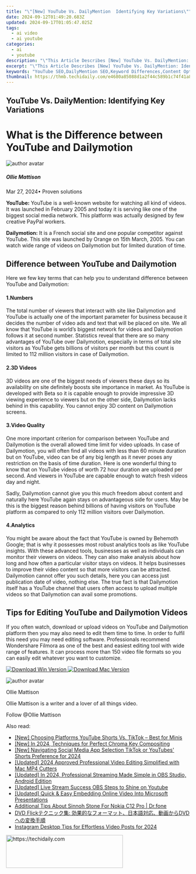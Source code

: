 ```yaml
---
title: "\"[New] YouTube Vs. DailyMention  Identifying Key Variations\""
date: 2024-09-12T01:49:20.683Z
updated: 2024-09-17T01:05:47.025Z
tags:
  - ai video
  - ai youtube
categories:
  - ai
  - youtube
description: "\"This Article Describes [New] YouTube Vs. DailyMention: Identifying Key Variations\""
excerpt: "\"This Article Describes [New] YouTube Vs. DailyMention: Identifying Key Variations\""
keywords: "YouTube SEO,DailyMention SEO,Keyword Differences,Content Optimization,Brand Monitoring,Online Presence,Marketing Comparison,Vs. Keywords (Combination of YouTube Vs. And Keywords),SEO Trends,Social Media Analysis,Brand Visibility,Content Strategy"
thumbnail: https://thmb.techidaily.com/e4680a85088d1a2f44c589b1c74f41a831760d9eaf6ae422f8b959a2a9262d12.jpg
---
```


## YouTube Vs. DailyMention: Identifying Key Variations

# What is the Difference between YouTube and Dailymotion

![author avatar](https://images.wondershare.com/filmora/article-images/ollie-mattison.jpg)

##### Ollie Mattison

 Mar 27, 2024• Proven solutions

**YouTube:** YouTube is a well-known website for watching all kind of videos. It was launched in February 2005 and today it is serving like one of the biggest social media network. This platform was actually designed by few creative PayPal workers.

**Dailymotion:** It is a French social site and one popular competitor against YouTube. This site was launched by Orange on 15th March, 2005\. You can watch wide range of videos on Dailymotion but for limited duration of time.

## Difference between YouTube and Dailymotion

 Here we few key terms that can help you to understand difference between YouTube and Dailymotion:

#### 1.Numbers

 The total number of viewers that interact with site like Dailymotion and YouTube is actually one of the important parameter for business because it decides the number of video ads and text that will be placed on site. We all know that YouTube is world’s biggest network for videos and Dailymotion follows it at second number. Statistics reveal that there are so many advantages of YouTube over Dailymotion, especially in terms of total site visitors as YouTube gets billions of visitors per month but this count is limited to 112 million visitors in case of Dailymotion.

#### 2.3D Videos

 3D videos are one of the biggest needs of viewers these days so its availability on site definitely boosts site importance in market. As YouTube is developed with Beta so it is capable enough to provide impressive 3D viewing experience to viewers but on the other side, Dailymotion lacks behind in this capability. You cannot enjoy 3D content on Dailymotion screens.

#### 3.Video Quality

 One more important criterion for comparison between YouTube and Dailymotion is the overall allowed time limit for video uploads. In case of Dailymotion, you will often find all videos with less than 60 minute duration but on YouTube, video can be of any big length as it never poses any restriction on the basis of time duration. Here is one wonderful thing to know that on YouTube videos of worth 72 hour duration are uploaded per second. And viewers in YouTube are capable enough to watch fresh videos day and night.

 Sadly, Dailymotion cannot give you this much freedom about content and naturally here YouTube again stays on advantageous side for users. May be this is the biggest reason behind billions of having visitors on YouTube platform as compared to only 112 million visitors over Dailymotion.

#### 4.Analytics

 You might be aware about the fact that YouTube is owned by Behemoth Google; that is why it possesses most robust analytics tools as like YouTube insights. With these advanced tools, businesses as well as individuals can monitor their viewers on videos. They can also make analysis about how long and how often a particular visitor stays on videos. It helps businesses to improve their video content so that more visitors can be attracted. Dailymotion cannot offer you such details, here you can access just publication date of video, nothing else. The true fact is that Dailymotion itself has a YouTube channel that users often access to upload multiple videos so that Dailymotion can avail some promotions.

## Tips for Editing YouTube and Dailymotion Videos

 If you often watch, download or upload videos on YouTube and Dailymotion platform then you may also need to edit them time to time. In order to fulfil this need you may need editing software. Professionals recommend Wondershare Filmora as one of the best and easiest editing tool with wide range of features. It can process more than 150 video file formats so you can easily edit whatever you want to customize.

[![Download Win Version](https://images.wondershare.com/filmora/guide/download-btn-win.jpg) ](https://tools.techidaily.com/wondershare/filmora/download/) [![Download Mac Version](https://images.wondershare.com/filmora/guide/download-btn-mac.jpg) ](https://tools.techidaily.com/wondershare/filmora/download/)

![author avatar](https://images.wondershare.com/filmora/article-images/ollie-mattison.jpg)

Ollie Mattison

Ollie Mattison is a writer and a lover of all things video.

Follow @Ollie Mattison

<ins class="adsbygoogle"
     style="display:block"
     data-ad-format="autorelaxed"
     data-ad-client="ca-pub-7571918770474297"
     data-ad-slot="1223367746"></ins>

<ins class="adsbygoogle"
     style="display:block"
     data-ad-client="ca-pub-7571918770474297"
     data-ad-slot="8358498916"
     data-ad-format="auto"
     data-full-width-responsive="true"></ins>

<span class="atpl-alsoreadstyle">Also read:</span>
<div><ul>
<li><a href="https://youtube-docs.techidaily.com/hoosing-platforms-youtube-shorts-vs-tiktok-best-for-minis/"><u>[New] Choosing Platforms YouTube Shorts Vs. TikTok – Best for Minis</u></a></li>
<li><a href="https://youtube-data.techidaily.com/n-2024-techniques-for-perfect-chroma-key-compositing/"><u>[New] In 2024, Techniques for Perfect Chroma Key Compositing</u></a></li>
<li><a href="https://youtube-data.techidaily.com/avigating-social-media-app-selection-tiktok-or-youtubes-shorts-preference-for-2024/"><u>[New] Navigating Social Media App Selection TikTok or YouTubes' Shorts Preference for 2024</u></a></li>
<li><a href="https://youtube-data.techidaily.com/ed-2024-approved-professional-video-editing-simplified-with-mac-mp4-cutters/"><u>[Updated] 2024 Approved Professional Video Editing Simplified with Mac MP4 Cutters</u></a></li>
<li><a href="https://desktop-recording.techidaily.com/updated-in-2024-professional-streaming-made-simple-in-obs-studio-android-edition/"><u>[Updated] In 2024, Professional Streaming Made Simple in OBS Studio, Android Edition</u></a></li>
<li><a href="https://facebook-record-videos.techidaily.com/updated-live-stream-success-obs-steps-to-shine-on-youtube/"><u>[Updated] Live Stream Success OBS Steps to Shine on Youtube</u></a></li>
<li><a href="https://youtube-data.techidaily.com/ed-quick-and-easy-embedding-online-video-into-microsoft-presentations/"><u>[Updated] Quick & Easy Embedding Online Video Into Microsoft Presentations</u></a></li>
<li><a href="https://android-pokemon-go.techidaily.com/additional-tips-about-sinnoh-stone-for-nokia-c12-pro-drfone-by-drfone-virtual-android/"><u>Additional Tips About Sinnoh Stone For Nokia C12 Pro | Dr.fone</u></a></li>
<li><a href="https://tech-revival.techidaily.com/dvd-flick-dvd/"><u>DVD Flickテクニック集: 効果的なフォーマット、日本語対応、動画からDVDへの変換手順</u></a></li>
<li><a href="https://instagram-video-recordings.techidaily.com/instagram-desktop-tips-for-effortless-video-posts-for-2024/"><u>Instagram Desktop Tips for Effortless Video Posts for 2024</u></a></li>
</ul></div>

<!-- affiliate ads begin -->
<a href="https://aligracehair.sjv.io/c/5597632/2135415/19272" target="_top" id="2135415">
  <img src="//a.impactradius-go.com/display-ad/19272-2135415" border="0" alt="https://techidaily.com" width="320" height="90"/>
</a>
<img height="0" width="0" src="https://aligracehair.sjv.io/i/5597632/2135415/19272" style="position:absolute;visibility:hidden;" border="0" />
<!-- affiliate ads end -->

